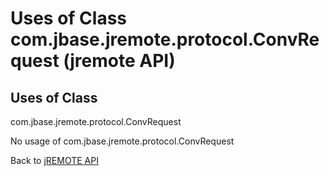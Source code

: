 # Uses of Class com.jbase.jremote.protocol.ConvRequest (jremote API)

<PageHeader />

## Uses of Class
com.jbase.jremote.protocol.ConvRequest

No usage of com.jbase.jremote.protocol.ConvRequest

Back to [jREMOTE API](com_jbase_jremote_package-summary)

  
<PageFooter />
